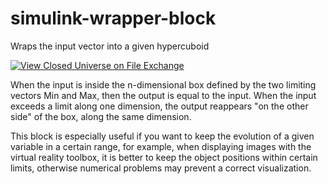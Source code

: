 # simulink-wrapper-block
Wraps the input vector into a given hypercuboid

[![View Closed Universe on File Exchange](https://www.mathworks.com/matlabcentral/images/matlab-file-exchange.svg)](https://www.mathworks.com/matlabcentral/fileexchange/9096-closed-universe)

When the input is inside the n-dimensional box defined by the two limiting vectors Min and Max, then the output is equal to the input. When the input exceeds a limit along one dimension, the output reappears "on the other side" of the box, along the same dimension.

This block is especially useful if you want to keep the evolution of a given variable in a certain range, for example, when displaying images with the virtual reality toolbox, it is better to keep the object positions within certain limits, otherwise numerical problems may prevent a correct visualization.
